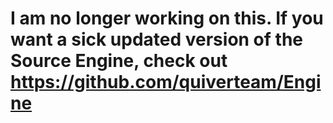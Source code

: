 # I am no longer working on this. If you want a sick updated version of the Source Engine, check out https://github.com/quiverteam/Engine
